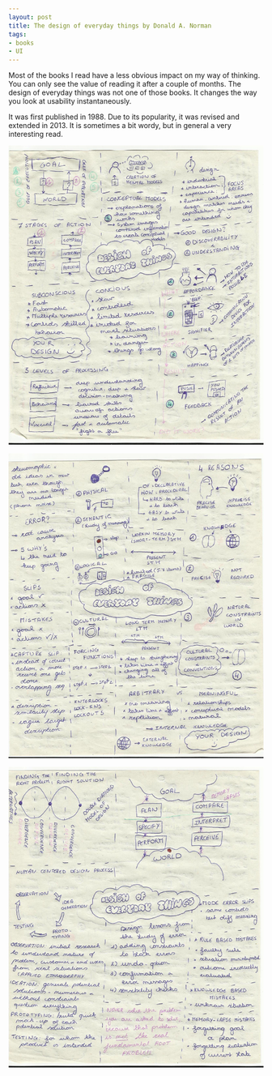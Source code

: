 ```yaml
---
layout: post
title: The design of everyday things by Donald A. Norman
tags:
- books
- UI
---
```


Most of the books I read have a less obvious impact on my way of thinking. You can only see the value of reading it after a couple of months.
The design of everyday things was not one of those books. It changes the way you look at usability instantaneously.

It was first published in 1988. Due to its popularity, it was revised and extended in 2013.
It is sometimes a bit wordy, but in general a very interesting read.

![placeholder](/public/mindmaps/doet1.jpeg "DOET 1")

![placeholder](/public/mindmaps/doet2.jpeg "DOET 2")

![placeholder](/public/mindmaps/doet3.jpeg "DOET 3")
